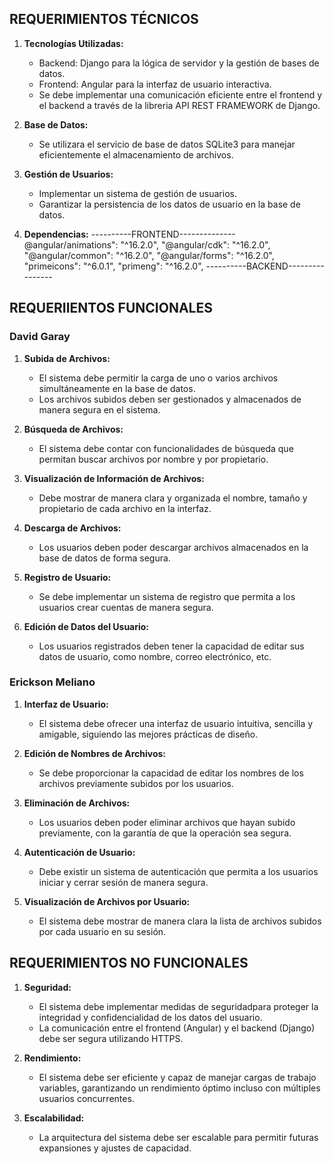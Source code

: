 ## REQUERIMIENTOS TÉCNICOS

1. **Tecnologías Utilizadas:**
   - Backend: Django para la lógica de servidor y la gestión de bases de datos.
   - Frontend: Angular para la interfaz de usuario interactiva.
   - Se debe implementar una comunicación eficiente entre el frontend y el backend a través de la libreria API REST FRAMEWORK de Django.

2. **Base de Datos:**
   - Se utilizara el servicio de base de datos SQLite3 para manejar eficientemente el almacenamiento de archivos.

3. **Gestión de Usuarios:**
   - Implementar un sistema de gestión de usuarios.
   - Garantizar la persistencia de los datos de usuario en la base de datos.
4. **Dependencias:**
    ----------FRONTEND--------------
    @angular/animations": "^16.2.0",
    "@angular/cdk": "^16.2.0",
    "@angular/common": "^16.2.0",
    "@angular/forms": "^16.2.0",
    "primeicons": "^6.0.1",
    "primeng": "^16.2.0",
   ----------BACKEND----------------

## REQUERIIENTOS FUNCIONALES

### David Garay

1. **Subida de Archivos:**
   - El sistema debe permitir la carga de uno o varios archivos simultáneamente en la base de datos.
   - Los archivos subidos deben ser gestionados y almacenados de manera segura en el sistema.

2. **Búsqueda de Archivos:**
   - El sistema debe contar con funcionalidades de búsqueda que permitan buscar archivos por nombre y por propietario.

3. **Visualización de Información de Archivos:**
   - Debe mostrar de manera clara y organizada el nombre, tamaño y propietario de cada archivo en la interfaz.

4. **Descarga de Archivos:**
   - Los usuarios deben poder descargar archivos almacenados en la base de datos de forma segura.

5. **Registro de Usuario:**
   - Se debe implementar un sistema de registro que permita a los usuarios crear cuentas de manera segura.

6. **Edición de Datos del Usuario:**
   - Los usuarios registrados deben tener la capacidad de editar sus datos de usuario, como nombre, correo electrónico, etc.

### Erickson Meliano

1. **Interfaz de Usuario:**
   - El sistema debe ofrecer una interfaz de usuario intuitiva, sencilla y amigable, siguiendo las mejores prácticas de diseño.

2. **Edición de Nombres de Archivos:**
   - Se debe proporcionar la capacidad de editar los nombres de los archivos previamente subidos por los usuarios.

3. **Eliminación de Archivos:**
   - Los usuarios deben poder eliminar archivos que hayan subido previamente, con la garantía de que la operación sea segura.

4. **Autenticación de Usuario:**
   - Debe existir un sistema de autenticación que permita a los usuarios iniciar y cerrar sesión de manera segura.

5. **Visualización de Archivos por Usuario:**
   - El sistema debe mostrar de manera clara la lista de archivos subidos por cada usuario en su sesión.

## REQUERIMIENTOS NO FUNCIONALES

1. **Seguridad:**
   - El sistema debe implementar medidas de seguridadpara proteger la integridad y confidencialidad de los datos del usuario.
   - La comunicación entre el frontend (Angular) y el backend (Django) debe ser segura utilizando HTTPS.

2. **Rendimiento:**
   - El sistema debe ser eficiente y capaz de manejar cargas de trabajo variables, garantizando un rendimiento óptimo incluso con múltiples usuarios concurrentes.

3. **Escalabilidad:**
   - La arquitectura del sistema debe ser escalable para permitir futuras expansiones y ajustes de capacidad.
